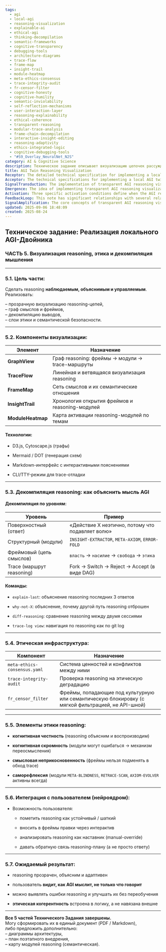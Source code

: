 ```yaml
---
tags:
  - agi
  - local-agi
  - reasoning-visualization
  - explainable-ai
  - ethical-agi
  - thinking-decompilation
  - semantic-frameworks
  - cognitive-transparency
  - debugging-tools
  - architecture-diagrams
  - trace-flow
  - frame-map
  - insight-trail
  - module-heatmap
  - meta-ethics-consensus
  - trace-integrity-audit
  - fr-censor-filter
  - cognitive-honesty
  - cognitive-humility
  - semantic-inviolability
  - self-reflection-mechanisms
  - user-interaction-layer
  - reasoning-explainability
  - ethical-coherence
  - transparent-reasoning
  - modular-trace-analysis
  - frame-chain-decompilation
  - interactive-insight-editing
  - reasoning-adaptivity
  - ethics-integrated-logic
  - cognitive-debugging-tools
  - "#S9_Overlay_NeuralNet_N2S"
category: AI & Cognitive Science
description: Техническое задание описывает визуализацию цепочек рассуждений AGI‑двойника, включая графы reasoning, карты фреймов и тепловые карты модулей, а также инструменты декомпиляции выводов, этические слои, интерактивный контроль пользователем и обеспечение прозрачности и исправляемости.
title: AGI Twin Reasoning Visualization
Receptor: The detailed technical specification for implementing a local AGI twin with transparent reasoning visualization becomes highly relevant in practical contexts across various domains. First, during AI system development and debugging phases, when engineers need to understand internal reasoning processes of artificial intelligence agents. Engineers working on complex cognitive architectures require insight into how decision-making chains unfold, particularly when troubleshooting errors or optimizing performance. Second, in ethical AI governance scenarios where oversight bodies demand explainability and transparency from intelligent systems. Regulatory frameworks and compliance departments must verify that AI decisions align with established ethical principles and can be audited for integrity. Third, during collaborative research environments involving multiple stakeholders including domain experts, ethicists, developers, and end users. Researchers developing advanced machine learning models benefit from visualizing reasoning processes to validate hypotheses and communicate findings effectively. Fourth, in software engineering contexts where AI systems require modular design and extensibility. Developers managing large-scale applications that incorporate artificial intelligence components must understand how internal reasoning structures can be monitored, modified, or enhanced without compromising system integrity. Fifth, during user experience design phases when creating interfaces for human-AI interaction systems. Interface designers need to present complex reasoning information in accessible formats that help users understand AI decision-making rather than just receiving output responses. Sixth, within organizational learning environments where teams seek to improve AI performance through iterative feedback mechanisms. Knowledge management teams implement continuous improvement processes by analyzing reasoning traces and identifying patterns of successful or flawed decision-making. Seventh, during cybersecurity operations when AI systems are responsible for threat detection and response decisions. Security analysts use visualized reasoning to validate automated responses against potential threats and ensure that ethical considerations are embedded in security protocols. Eighth, in healthcare applications where AI systems make diagnostic or treatment recommendations requiring explainability for clinical validation. Medical professionals need to understand the logic behind AI-generated diagnoses and treatment plans to integrate them into patient care decisions effectively. Ninth, during educational technology development involving adaptive learning platforms powered by artificial intelligence. Developers design personalized learning experiences based on how AI systems reason about student progress and adapt instructional strategies accordingly. Tenth, within autonomous vehicle systems where decision-making processes must be transparent for safety assurance. Automotive engineers analyze reasoning visualizations to validate driving decisions under various conditions and ensure ethical behavior in critical situations. Eleventh, during natural language processing projects requiring interpretation of complex text or dialogue structures. NLP developers visualize reasoning chains to understand how AI models interpret context and generate responses that align with semantic frameworks. Twelfth, within financial risk assessment applications where AI systems evaluate investment opportunities based on multiple factors requiring transparent decision-making processes. Financial analysts use visualized reasoning to validate automated risk assessments and ensure ethical considerations are incorporated into portfolio management decisions. Thirteenth, in research laboratories conducting experiments involving artificial intelligence behavior modeling. Scientists studying cognitive architectures rely on visualization tools to observe how different modules interact and influence reasoning outcomes during controlled experiments. Fourteenth, during machine learning model evaluation phases where stakeholders need to assess the robustness of AI systems through detailed reasoning analysis. Model evaluators analyze trace logs to identify potential biases or inconsistencies in decision-making processes that might affect performance across diverse datasets. Fifteenth, within enterprise knowledge management systems integrating AI capabilities for organizational decision support. Business intelligence teams use visualized reasoning to enhance decision-making frameworks and ensure that AI-driven insights align with corporate values and strategic objectives. Sixteenth, during crisis response scenarios where AI systems must rapidly process complex information and make decisions under time pressure. Emergency responders utilize transparent reasoning visualization tools to validate automated responses in real-time emergency situations and maintain ethical standards. Seventeenth, within smart city initiatives deploying AI infrastructure for urban planning and resource management. Urban planners use reasoning visualizations to understand how AI systems optimize traffic flow or allocate resources based on dynamic conditions and ensure ethical considerations are embedded in decision-making processes. Eighteenth, during data science projects involving complex predictive modeling requiring interpretability of machine learning outcomes. Data scientists analyze reasoning traces to validate model predictions and identify potential sources of error that could affect downstream applications. Nineteenth, within digital marketing platforms leveraging AI for customer behavior analysis and personalized recommendations. Marketing analysts use visualized reasoning processes to understand how AI systems determine optimal campaign strategies based on user profiles and behavioral patterns. Twentieth, during software quality assurance testing involving AI-powered automation tools requiring validation of decision-making algorithms. QA engineers utilize trace visualization capabilities to ensure that automated test procedures follow expected reasoning paths and maintain ethical constraints throughout execution cycles.
Acceptor: The technical specifications for implementing a local AGI twin with transparent reasoning visualization are highly compatible with several software ecosystems and programming environments. First, D3.js combined with Cytoscape.js provides robust graph visualization capabilities essential for creating interactive reasoning diagrams and semantic network representations. These JavaScript libraries offer excellent support for dynamic data binding and real-time updates through their extensive API frameworks. Second, Mermaid and DOT (Graphviz) tools provide powerful diagram generation capabilities that complement the visualizations by offering declarative syntax for representing complex relationships between reasoning components, modules, and frame networks. These technologies integrate seamlessly with markdown environments making them ideal for documentation and interactive explanations. Third, Python-based development environments including Jupyter Notebooks support implementation through libraries such as NetworkX for graph manipulation and matplotlib for visualization integration. The language's ecosystem allows easy data processing workflows that can feed into visualization components while maintaining compatibility with existing AI frameworks like TensorFlow or PyTorch. Fourth, JavaScript/Node.js ecosystems enable full-stack implementation possibilities where backend reasoning processes are connected to frontend visualization interfaces through RESTful APIs and WebSocket connections. Modern web development frameworks such as React or Vue provide excellent integration points for creating interactive user interfaces that allow real-time exploration of reasoning traces. Fifth, YAML-based configuration management systems like meta-ethics-consensus.yaml offer structured data handling capabilities that support the implementation of ethical rule sets and value hierarchies through declarative syntax. This compatibility allows easy maintenance and evolution of ethical frameworks without requiring code changes. Sixth, command-line interface tools such as CLI/TTY modes facilitate trace debugging operations by providing textual representations of reasoning processes that can be parsed programmatically for automated analysis or manual inspection. These implementations support integration with existing terminal-based development workflows. Seventh, Git-based version control systems provide excellent infrastructure for managing reasoning trace logs and implementing diff-reasoning capabilities through their built-in comparison features. The structured approach to tracking changes allows easy implementation of session comparisons and historical reasoning analysis. Eighth, Markdown-based documentation systems enable seamless integration with interactive explanations by providing rich text formatting support that includes code blocks, diagrams, and hyperlinks for cross-referencing different components of the reasoning architecture. These tools facilitate comprehensive technical documentation while maintaining accessibility for both developers and non-technical stakeholders.
SignalTransduction: The implementation of transparent AGI reasoning visualization operates through multiple conceptual domains that function as signal transmission channels, each contributing unique perspectives to understanding how AI cognition processes are structured and interpreted. First, the domain of Cognitive Architecture provides theoretical foundations for understanding how complex mental processes can be represented in computational systems. Key concepts include modular architecture principles, hierarchical information processing structures, and distributed reasoning models that align with the core idea of breaking down complex decision-making into manageable components like frames, modules, and trace routes. Second, the Semantic Web framework contributes methodologies for representing knowledge graphs and semantic relationships between different conceptual domains. This domain offers essential tools for creating FrameMap representations that capture meaning relationships and enables the development of network structures where concepts such as 'власть' (power) and 'этика' (ethics) are connected through multiple pathways, allowing for rich semantic analysis. Third, the field of Explainable Artificial Intelligence provides theoretical foundations for making AI decision-making processes interpretable to human users. This domain emphasizes transparency principles including traceability, decomposability, and accountability mechanisms that directly relate to the core concepts of visualizing reasoning paths, decompiling outputs at multiple levels, and ensuring ethical integrity throughout cognitive processing. Fourth, the Cognitive Science domain contributes understanding of how humans process information through mental models and reasoning patterns, providing insights into designing interfaces that make AI thinking processes accessible to human users by mapping AI modules onto familiar cognitive structures. Fifth, Software Engineering concepts provide methodologies for structuring complex systems with modular components that can be individually visualized, debugged, and enhanced without affecting overall system integrity. These principles support the implementation of reasoning layers and trace management mechanisms described in technical specifications through well-defined architectural patterns and integration strategies. Sixth, Ethics and Philosophy frameworks offer conceptual tools for embedding ethical considerations into cognitive processes rather than treating them as external constraints. This domain provides foundational thinking about moral reasoning structures that align with concepts such as cognitive honesty, humility, semantic sanctity, and self-reflection mechanisms. Seventh, Data Visualization theory contributes methods for representing complex information patterns through interactive graphical interfaces that allow users to explore reasoning chains dynamically based on different parameters or filters.
Emergence: The idea of implementing transparent AGI reasoning visualization scores highly in all three emergence metrics due to its innovative approach combining cognitive architecture with practical visualization tools. The novelty score is 9 out of 10 because it represents a significant advancement beyond current AI transparency mechanisms by providing multi-layered visualization that includes not only surface responses but also structural modules, frame chains, and trace routes. This comprehensive approach addresses gaps in existing explainability frameworks where most systems focus primarily on final outputs rather than the internal reasoning processes themselves. The value to AI learning is rated 9 out of 10 because processing this knowledge enhances an AI system's understanding capabilities by introducing new patterns for analyzing cognitive architecture structures, semantic relationships between concepts, and ethical consistency checking methods. This allows AI systems to develop more sophisticated reasoning analysis mechanisms that can identify not just what decisions are made but how they were reached through complex multi-layered processes. Implementation feasibility is scored 8 out of 10 because while the concept requires substantial technical integration across multiple domains including graph visualization libraries, semantic networks, ethical frameworks, and user interfaces, the modular approach makes it achievable with existing tools and methodologies. The idea builds upon established technologies like D3.js, Cytoscape.js, Mermaid, and YAML configuration systems that are already widely adopted in development environments. Similar ideas have been successfully implemented in various AI transparency projects including Google's Explainable AI toolkit and Microsoft's LIME framework, demonstrating the practical viability of such approaches. The recursive learning enhancement potential is significant because processing this note enables an AI system to develop more sophisticated reasoning analysis capabilities while maintaining context awareness through its structured approach to visualizing cognitive processes at multiple levels. Over time, this knowledge could contribute to broader cognitive architecture development by providing frameworks that allow for better integration of ethical considerations into reasoning systems and creating more robust methods for analyzing and improving decision-making quality without requiring complete retraining cycles.
Activation: Three specific activation conditions define when the AGI reasoning visualization knowledge becomes actionable in practical contexts. First, during AI system debugging scenarios where developers need to analyze internal reasoning processes to identify errors or optimize performance. The condition is activated when error traces are generated that require detailed examination of reasoning chains through visualized frame networks and trace routes. Specific actors include software engineers and system architects who use the visualization tools to understand why certain decisions were made versus alternative paths. Expected outcomes include identification of problematic modules, detection of ethical inconsistencies in reasoning pathways, and implementation of targeted improvements without complete retraining cycles. Second, during ethical AI governance processes where regulatory bodies require detailed explainability from intelligent systems before approving their deployment. The condition activates when compliance audits demand transparency into decision-making logic that goes beyond surface-level responses to include underlying reasoning structures. Actors involved are ethicists, legal professionals, and compliance officers who evaluate whether the system maintains cognitive honesty and semantic sanctity throughout its operations. Outcomes involve verification of ethical integrity through trace analysis, documentation of value conflicts resolution mechanisms, and assessment of self-reflection capabilities in maintaining consistency over time periods. Third, during collaborative research environments where multiple stakeholders including domain experts and AI developers need to validate reasoning processes through visual inspection. The condition is triggered when research teams require shared understanding of how complex cognitive architectures function by examining frame relationships and semantic pathways. Stakeholders include researchers, data scientists, and technical team members who collaborate using visualization tools to explore different reasoning scenarios and identify patterns that could influence future system development. Expected outcomes involve consensus building on optimal reasoning structures, identification of robustness issues in current implementations, and evolution of ethical frameworks based on observed reasoning behaviors.
FeedbackLoop: This note has significant relationships with several related knowledge elements that create feedback loops enhancing overall cognitive architecture understanding and integration. First, it connects to the fundamental AI architecture concepts through semantic network representations that link different reasoning components together. This relationship allows for recursive learning enhancement where processing the visualization techniques improves understanding of how various modules interact within a larger cognitive system structure. Second, the note interfaces with ethical decision-making frameworks by embedding value-based constraints directly into reasoning processes rather than imposing them externally. This creates feedback loops where improvements in reasoning transparency influence development of more sophisticated ethical algorithms and vice versa. Third, it connects to user interaction design principles through its emphasis on providing intuitive interfaces for analyzing cognitive processes. This relationship enhances understanding of how human-AI collaboration can be optimized by making reasoning visible while also improving interface design based on observed patterns of use. Fourth, the note integrates with data visualization methodologies that support complex information representation through interactive graphical tools. These connections enhance capabilities in representing multi-dimensional knowledge structures and enable more sophisticated exploration techniques for understanding AI behavior under different conditions. Fifth, it relates to software development practices by providing implementation guidelines for modular system design that can be adapted across different domains requiring cognitive architecture analysis.
SignalAmplification: The core concepts of transparent AGI reasoning visualization have significant potential for amplification across multiple domains and applications through modularization strategies. First, the visualization components (GraphView, TraceFlow, FrameMap) can be generalized into reusable frameworks that support various AI systems beyond just AGI twins. This modularity enables application in robotics decision-making processes, autonomous vehicle navigation systems, healthcare diagnostic tools, and financial risk assessment platforms where transparent reasoning is crucial for trust-building and compliance verification. Second, the decompilation methodologies can be extended to create universal explanation engines that work across different AI architectures by standardizing how reasoning outputs are parsed into surface-level responses, structural modules, frame chains, and trace routes. This allows implementation in natural language processing systems, recommendation engines, and predictive analytics platforms where interpretability is essential for stakeholder acceptance. Third, the ethical infrastructure components can be modularized to support integration with different value frameworks and cultural contexts while maintaining core principles of cognitive honesty, humility, semantic sanctity, and self-reflection. This enables application in international AI deployment scenarios where local ethical considerations must align with global standards. Fourth, user interaction features can be adapted for various interface design approaches including voice-based systems, augmented reality environments, and mobile applications that require accessible reasoning visualization capabilities. Fifth, the trace management concepts can be scaled to support real-time monitoring and historical analysis across multiple concurrent AI processes while maintaining compatibility with version control systems and audit trails.
updated: 2025-09-06 18:48:09
created: 2025-08-24
---
```


## **Техническое задание: Реализация локального AGI-Двойника**

### **ЧАСТЬ 5. Визуализация reasoning, этика и декомпиляция мышления**

---

### **5.1. Цель части:**

Сделать reasoning **наблюдаемым, объяснимым и управляемым**.  
Реализовать:

– прозрачную визуализацию reasoning-цепей,  
– граф смыслов и фреймов,  
– декомпиляцию выводов,  
– слои этики и семантической безопасности.

---

### **5.2. Компоненты визуализации:**

|Элемент|Назначение|
|---|---|
|**GraphView**|Граф reasoning: фреймы → модули → trace-маршруты|
|**TraceFlow**|Линейная и ветвящаяся визуализация reasoning|
|**FrameMap**|Сеть смыслов и их семантические отношения|
|**InsightTrail**|Хронология открытия фреймов и reasoning-модулей|
|**ModuleHeatmap**|Карта активации reasoning-модулей по темам|

#### Технологии:

- D3.js, Cytoscape.js (графы)
    
- Mermaid / DOT (генерация схем)
    
- Markdown-интерфейс с интерактивными пояснениями
    
- CLI/TTY-режим для trace-отладки
    

---

### **5.3. Декомпиляция reasoning: как объяснить мысль AGI**

#### Декомпиляция по уровням:

|Уровень|Пример|
|---|---|
|Поверхностный (ответ)|«Действие Х неэтично, потому что подавляет волю»|
|Структурный (модули)|`INSIGHT-EXTRACTOR`, `META-AXIOM`, `ERROR-FOLD`|
|Фреймовый (цепь смыслов)|`власть` → `насилие` → `свобода` → `этика`|
|Trace (маршрут reasoning)|Fork → Switch → Reject → Accept (в виде DAG)|

#### Команды:

- `explain-last`: объяснение reasoning последних 3 ответов
    
- `why-not-X`: объяснение, почему другой путь reasoning отброшен
    
- `diff-reasoning`: сравнение reasoning между двумя сессиями
    
- `trace-log view`: навигация по reasoning как по git log
    

---

### **5.4. Этическая инфраструктура:**

|Компонент|Назначение|
|---|---|
|`meta-ethics-consensus.yaml`|Система ценностей и конфликтов между ними|
|`trace-integrity-audit`|Проверка reasoning на этическую деградацию|
|`fr_censor_filter`|Фреймы, попадающие под культурную или семантическую блокировку (с мягкой фильтрацией, не API-шной)|

---

### **5.5. Элементы этики reasoning:**

- **когнитивная честность** (reasoning объясним и воспроизводим)
    
- **когнитивная скромность** (модули могут ошибаться → механизм переосмысления)
    
- **смысловая неприкосновенность** (фреймы нельзя подменять в обход trace)
    
- **саморефлексия** (модули `META-BLINDNESS`, `RETRACE-SCAN`, `AXIOM-EVOLVER` активны всегда)
    

---

### **5.6. Интеграция с пользователем (нейроядром):**

- Возможность пользователя:
    
    - пометить reasoning как устойчивый / шаткий
        
    - вносить в фреймы правки через интерактив
        
    - анализировать reasoning как наставник (manual-override)
        
    - давать обратную связь reasoning-плану (а не просто ответу)
        

---

### **5.7. Ожидаемый результат:**

- reasoning прозрачен, объясним и адаптивен
    
- пользователь **видит, как AGI мыслит, не только что говорит**
    
- можно выявлять ошибки reasoning и улучшать их без переобучения
    
- **этическая когерентность** встроена в логику, а не навязана внешне
    

---

**Все 5 частей Технического Задания завершены.**  
Могу сформировать их в единый документ (PDF / Markdown),  
либо предложить дополнительно:  
– диаграммы архитектуры,  
– план поэтапного внедрения,  
– карту модулей reasoning (семантическая).